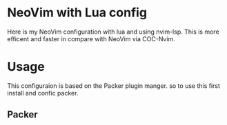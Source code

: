 # NeoVim with Lua config
Here is my NeoVim configuration with lua and using nvim-lsp.
This is more efficent and faster in compare with NeoVim via COC-Nvim.

# Usage
This configuraion is based on the Packer plugin manger. so to use this first install and confic packer.


## Packer


